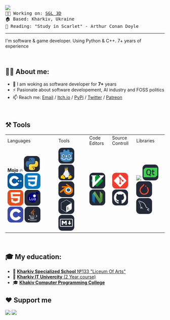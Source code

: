 <img align="left" src="https://raw.githubusercontent.com/MartinHeinz/MartinHeinz/master/wave.gif" width="200px"> <samp> <br>
  👨‍💻 Working on: [SGL 3D](https://github.com/ivan-resetnikov/SGL-3D)<br>
  🏠 Based: Kharkiv, Ukraine<br>
  📖 Reading: "Study in Scarlet" - Arthur Conan Doyle<br> 
</samp>

---

I'm software & game developer. Using Python & C++. 7+ years of experience<br>

<br>

## 🧑‍💻 About me:
* 🔭 I am woking as software developer for **7+** years
* ⚡ Pasionate about software developement, AI industry and FOSS politics
* 📫 Reach me: [Email](mailto:ivan.resetnikov.alpha@gmail.com) / [Itch.io](mailto:ivan.resetnikov.alpha@gmail.com) / [PyPi](https://pypi.org/user/LowRezCat/) / [Twitter](https://twitter.com/IvanResetikov) / [Patreon](https://www.patreon.com/user?u=84122364)

<br>

## ⚒️ Tools
 <table>
  <tr>
    <td>Languages</td>
    <td>Tools</td>
    <td>Code Editors</td>
    <td>Source Controll</td>
    <td>Libraries</td>
  </tr>
  <tr>
    <td>
      <span><b>Mojo</b> 🔥</span>
      <img src="https://github.com/tandpfun/skill-icons/blob/main/icons/Python-Dark.svg" width=50>
      <img src="https://github.com/tandpfun/skill-icons/blob/main/icons/CPP.svg" width=50>
      <img src="https://github.com/tandpfun/skill-icons/blob/main/icons/CSS.svg" width=50>
      <img src="https://github.com/tandpfun/skill-icons/blob/main/icons/HTML.svg" width=50>
      <img src="https://github.com/tandpfun/skill-icons/blob/main/icons/Lua-Dark.svg" width=50>
      <img src="https://github.com/tandpfun/skill-icons/blob/main/icons/C.svg" width=50>
      <img src="https://github.com/tandpfun/skill-icons/blob/main/icons/Java-Dark.svg" width=50>
    </td>
    <td>
      <img src="https://github.com/tandpfun/skill-icons/blob/main/icons/Godot-Dark.svg" width=50>
      <img src="https://github.com/tandpfun/skill-icons/blob/main/icons/Linux-Dark.svg" width=50>
      <img src="https://github.com/tandpfun/skill-icons/blob/main/icons/Blender-Dark.svg" width=50>
      <img src="https://github.com/tandpfun/skill-icons/blob/main/icons/Bash-Dark.svg" width=50>
      <img src="https://github.com/tandpfun/skill-icons/blob/main/icons/Markdown-Dark.svg" width=50>
    </td>
    <td>
      <img src="https://github.com/tandpfun/skill-icons/blob/main/icons/VIM-Dark.svg" width=50>
      <img src="https://github.com/tandpfun/skill-icons/blob/main/icons/NeoVim-Dark.svg" width=50>
    </td>
    <td>
      <img src="https://github.com/tandpfun/skill-icons/blob/main/icons/Git.svg" width=50>
      <img src="https://github.com/tandpfun/skill-icons/blob/main/icons/Github-Dark.svg" width=50>
    </td>
    <td>
      <img src="https://www.w3.org/2023/02/webgpu-logos/webgpu-responsive.svg" width=50>
      <img src="https://github.com/tandpfun/skill-icons/blob/main/icons/QT-Dark.svg" width=50>
      <img src="https://github.com/tandpfun/skill-icons/blob/main/icons/PyTorch-Dark.svg" width=50>
      <img src="https://github.com/tandpfun/skill-icons/blob/main/icons/MySQL-Dark.svg" width=50>
    </td>
  </tr>
</table>




<br>

## 🎓 My education:
* 🏫 [**Kharkiv Specialized School** №133 "Liceum Of Arts"](https://mon.gov.ua/ua)
* 🎒 [**Kharkiv IT Univercity** (2 Year course)](https://ituniver.com/online-learning/about)
* 🎓 [**Khakiv Computer Programming College**](https://khpcc.com/)

## ❤️ Support me
[<img src="https://cdn-icons-png.flaticon.com/512/5968/5968732.png" width="32px">](https://www.patreon.com/user/membership?u=84122364)
[<img src="https://s3-eu-west-1.amazonaws.com/tpd/logos/5c58570cfdd26f0001068f06/0x0.png" width="32px">](https://www.buymeacoffee.com/lowrezcat)
